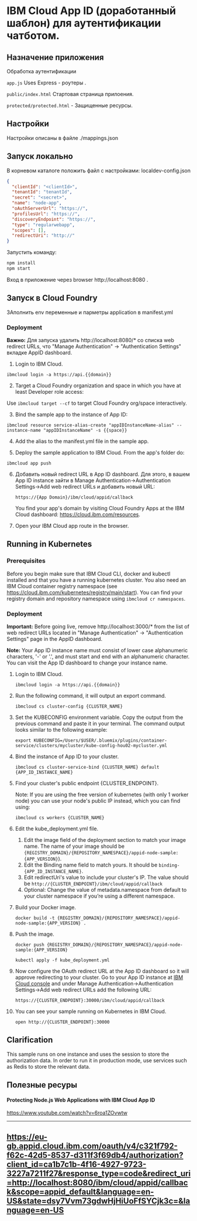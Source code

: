 # IBM Cloud App ID (доработанный шаблон) для аутентификации чатботом. 

## Назначение приложения

Обработка аутентификации

`app.js`  Uses Express - роутеры .

`public/index.html`  Стартовая страница прилоения.

`protected/protected.html`  - Защищенные ресурсы.

## Настройки

Настройки  описаны в файле ./mappings.json 

## Запуск локально

В корневом каталоге положить файл с настройками:
localdev-config.json 
```json
{
  "clientId": "<clientId>",
  "tenantId": "tenantId",
  "secret": "<secret>",
  "name": "node-app",
  "oAuthServerUrl": "https://",
  "profilesUrl": "https://",
  "discoveryEndpoint": "https://",
  "type": "regularwebapp",
  "scopes": [],
  "redirectUri": "http://"
}
```

Запустить команду:
```bash
npm install
npm start
```

Вход в приложение через browser http://localhost:8080 .

##  Запуск в Cloud Foundry

ЗАполнить env переменные и парметры application в manifest.yml


### Deployment

**Важно:** Для запуска  удалить http://localhost:8080/* со списка web redirect URLs, что "Manage Authentication" -> "Authentication Settings"  вкладке AppID dashboard.

1. Login to IBM Cloud.

  `ibmcloud login -a https://api.{{domain}}`

2. Target a Cloud Foundry organization and space in which you have at least Developer role access:

  Use `ibmcloud target --cf` to target Cloud Foundry org/space interactively.

3. Bind the sample app to the instance of App ID:

  `ibmcloud resource service-alias-create "appIDInstanceName-alias" --instance-name "appIDInstanceName" -s {{space}}`
  
4. Add the alias to the manifest.yml file in the sample app.


5. Deploy the sample application to IBM Cloud. From the app's folder do:

  `ibmcloud app push`
  
6. Добавить новый redirect URL в App ID dashboard.  Для этого, в вашем App ID instance зайти в Manage Authentication->Authentication Settings->Add web redirect URLs  и добавить новый URL:

   `https://{App Domain}/ibm/cloud/appid/callback`
   
   You find your app's domain by visiting Cloud Foundry Apps at the IBM Cloud dashboard: https://cloud.ibm.com/resources.

7. Open your IBM Cloud app route in the browser.

## Running in Kubernetes

### Prerequisites
Before you begin make sure that IBM Cloud CLI, docker and kubectl installed and that you have a running kubernetes cluster.
You also need an IBM Cloud container registry namespace (see https://cloud.ibm.com/kubernetes/registry/main/start). You can find your registry domain and repository namespace using `ibmcloud cr namespaces`.

### Deployment

**Important:** Before going live, remove http://localhost:3000/* from the list of web redirect URLs located in "Manage Authentication" -> "Authentication Settings" page in the AppID dashboard.

**Note:** Your App ID instance name must consist of lower case alphanumeric characters, '-' or '.', and must start and end with an alphanumeric character. You can visit the App ID dashboard to change your instance name. 

1. Login to IBM Cloud.

    `ibmcloud login -a https://api.{{domain}}`
  
2. Run the following command, it will output an export command.

    `ibmcloud cs cluster-config {CLUSTER_NAME}`
    
3. Set the KUBECONFIG environment variable. Copy the output from the previous command and paste it in your terminal. The command output looks similar to the following example:
   
    `export KUBECONFIG=/Users/$USER/.bluemix/plugins/container-service/clusters/mycluster/kube-config-hou02-mycluster.yml`

4. Bind the instance of App ID to your cluster.

    `ibmcloud cs cluster-service-bind {CLUSTER_NAME} default {APP_ID_INSTANCE_NAME}`
    
5. Find your cluster's public endpoint {CLUSTER_ENDPOINT}.
   
   Note: If you are using the free version of kubernetes (with only 1 worker node) you can use your node's public IP instead, which you can find using:

    `ibmcloud cs workers {CLUSTER_NAME}`

6. Edit the kube_deployment.yml file. 
    1. Edit the image field of the deployment section to match your image name. The name of your image should be `{REGISTRY_DOMAIN}/{REPOSITORY_NAMESPACE}/appid-node-sample:{APP_VERSION}`). 
    2. Edit the Binding name field to match yours. It should be `binding-{APP_ID_INSTANCE_NAME}`.
    3. Edit redirectUri's value to include your cluster's IP. The value should be `http://{CLUSTER_ENDPOINT}/ibm/cloud/appid/callback`
    4. Optional: Change the value of metadata.namespace from default to your cluster namespace if you’re using a different namespace.

7. Build your Docker image.
   
    `docker build -t {REGISTRY_DOMAIN}/{REPOSITORY_NAMESPACE}/appid-node-sample:{APP_VERSION} .`
    
8. Push the image.
   
    `docker push {REGISTRY_DOMAIN}/{REPOSITORY_NAMESPACE}/appid-node-sample:{APP_VERSION}`
   
    `kubectl apply -f kube_deployment.yml`

9. Now configure the OAuth redirect URL at the App ID dashboard so it will approve redirecting to your cluster. Go to your App ID instance at [IBM Cloud console](https://cloud.ibm.com/resources) and under Manage Authentication->Authentication Settings->Add web redirect URLs add the following URL:

   `https://{CLUSTER_ENDPOINT}:30000/ibm/cloud/appid/callback`

10. You can see your sample running on Kubernetes in IBM Cloud.
   
    `open http://{CLUSTER_ENDPOINT}:30000`

## Clarification
This sample runs on one instance and uses the session to store the authorization data.
In order to run it in production mode, use services such as Redis to store the relevant data.



## Полезные ресуры
#### Protecting Node.js Web Applications with IBM Cloud App ID
https://www.youtube.com/watch?v=6roa1ZOvwtw



[img-ibmcloud-powered]: https://img.shields.io/badge/ibm%20cloud-powered-blue.svg
[url-ibmcloud]: https://www.ibm.com/cloud/

[img-node-badge]: https://img.shields.io/badge/platform-node-lightgrey.svg?style=flat
[url-node-badge]: https://developer.node.com/index.html

[img-travis-master]: https://travis-ci.org/ibm-cloud-security/app-id-sample-node.svg?branch=master
[url-travis-master]: https://travis-ci.org/ibm-cloud-security/app-id-sample-node?branch=master

[img-coveralls-master]: https://coveralls.io/repos/github/ibm-cloud-security/app-id-sample-node/badge.svg
[url-coveralls-master]: https://coveralls.io/github/ibm-cloud-security/app-id-sample-node

[img-codacy]: https://api.codacy.com/project/badge/Grade/fb042b4cb2f048968b567cde2251edcc
[url-codacy]: https://www.codacy.com/app/ibm-cloud-security/app-id-sample-node

[img-github-watchers]: https://img.shields.io/github/watchers/ibm-cloud-security/app-id-sample-node.svg?style=social&label=Watch
[url-github-watchers]: https://github.com/ibm-cloud-security/app-id-sample-node/watchers
[img-github-stars]: https://img.shields.io/github/stars/ibm-cloud-security/app-id-sample-node.svg?style=social&label=Star
[url-github-stars]: https://github.com/ibm-cloud-security/app-id-sample-node/stargazers
[img-github-forks]: https://img.shields.io/github/forks/ibm-cloud-security/app-id-sample-node.svg?style=social&label=Fork
[url-github-forks]: https://github.com/ibm-cloud-security/app-id-sample-node/network


---------------------------------------------------
https://eu-gb.appid.cloud.ibm.com/oauth/v4/c321f792-f62c-42d5-8537-d311f3f69db4/authorization?client_id=ca1b7c1b-4f16-4927-9723-3227a7211f27&response_type=code&redirect_uri=http://localhost:8080/ibm/cloud/appid/callback&scope=appid_default&language=en-US&state=dsy7Vvm73gdwHjHiUoFfSYCjk3c=&language=en-US
---------------------------------------------